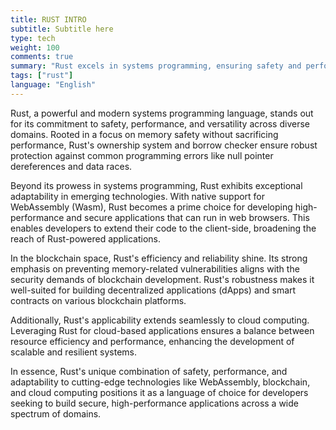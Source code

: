 ```yaml
---
title: RUST INTRO
subtitle: Subtitle here
type: tech
weight: 100
comments: true
summary: "Rust excels in systems programming, ensuring safety and performance. Its versatility extends to WebAssembly, blockchain development, and cloud-based applications."
tags: ["rust"]
language: "English"
---
```

Rust, a powerful and modern systems programming language, stands out for its commitment to safety, performance, and versatility across diverse domains. Rooted in a focus on memory safety without sacrificing performance, Rust's ownership system and borrow checker ensure robust protection against common programming errors like null pointer dereferences and data races.

Beyond its prowess in systems programming, Rust exhibits exceptional adaptability in emerging technologies. With native support for WebAssembly (Wasm), Rust becomes a prime choice for developing high-performance and secure applications that can run in web browsers. This enables developers to extend their code to the client-side, broadening the reach of Rust-powered applications.

In the blockchain space, Rust's efficiency and reliability shine. Its strong emphasis on preventing memory-related vulnerabilities aligns with the security demands of blockchain development. Rust's robustness makes it well-suited for building decentralized applications (dApps) and smart contracts on various blockchain platforms.

Additionally, Rust's applicability extends seamlessly to cloud computing. Leveraging Rust for cloud-based applications ensures a balance between resource efficiency and performance, enhancing the development of scalable and resilient systems.

In essence, Rust's unique combination of safety, performance, and adaptability to cutting-edge technologies like WebAssembly, blockchain, and cloud computing positions it as a language of choice for developers seeking to build secure, high-performance applications across a wide spectrum of domains.


